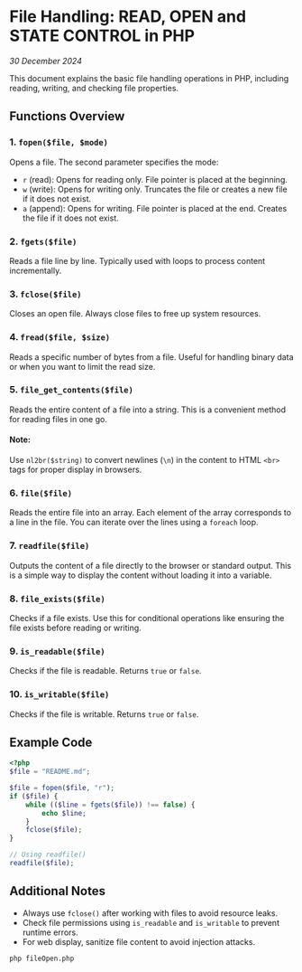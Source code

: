 # File Handling: READ, OPEN and STATE CONTROL in PHP 
*30 December 2024*

This document explains the basic file handling operations in PHP, including reading, writing, and checking file properties.

## Functions Overview

### 1. `fopen($file, $mode)`
Opens a file. The second parameter specifies the mode:
- `r` (read): Opens for reading only. File pointer is placed at the beginning.
- `w` (write): Opens for writing only. Truncates the file or creates a new file if it does not exist.
- `a` (append): Opens for writing. File pointer is placed at the end. Creates the file if it does not exist.

### 2. `fgets($file)`
Reads a file line by line. Typically used with loops to process content incrementally.

### 3. `fclose($file)`
Closes an open file. Always close files to free up system resources.

### 4. `fread($file, $size)`
Reads a specific number of bytes from a file. Useful for handling binary data or when you want to limit the read size.

### 5. `file_get_contents($file)`
Reads the entire content of a file into a string. This is a convenient method for reading files in one go.

#### Note:
Use `nl2br($string)` to convert newlines (`\n`) in the content to HTML `<br>` tags for proper display in browsers.

### 6. `file($file)`
Reads the entire file into an array. Each element of the array corresponds to a line in the file. You can iterate over the lines using a `foreach` loop.

### 7. `readfile($file)`
Outputs the content of a file directly to the browser or standard output. This is a simple way to display the content without loading it into a variable.

### 8. `file_exists($file)`
Checks if a file exists. Use this for conditional operations like ensuring the file exists before reading or writing.

### 9. `is_readable($file)`
Checks if the file is readable. Returns `true` or `false`.

### 10. `is_writable($file)`
Checks if the file is writable. Returns `true` or `false`.

## Example Code
```php
<?php
$file = "README.md";

$file = fopen($file, "r");
if ($file) {
    while (($line = fgets($file)) !== false) {
        echo $line;
    }
    fclose($file);
}

// Using readfile()
readfile($file);
```

## Additional Notes
- Always use `fclose()` after working with files to avoid resource leaks.
- Check file permissions using `is_readable` and `is_writable` to prevent runtime errors.
- For web display, sanitize file content to avoid injection attacks.


```bash
php fileOpen.php
```